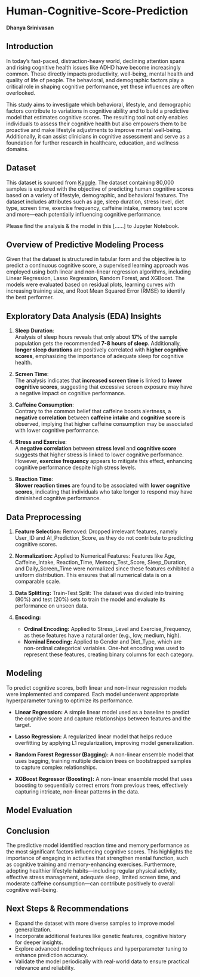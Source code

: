 # Human-Cognitive-Score-Prediction

**Dhanya Srinivasan**

## Introduction
In today’s fast-paced, distraction-heavy world, declining attention spans and rising cognitive health issues like ADHD have become increasingly common. These directly impacts productivity, well-being, mental health and quality of life of people. The behavioral, and demographic factors play a critical role in shaping cognitive performance, yet these influences are often overlooked. 

This study aims to investigate which behavioral, lifestyle, and demographic factors contribute to variations in cognitive ability and to build a predictive model that estimates cognitive scores. The resulting tool not only enables individuals to assess their cognitive health but also empowers them to be proactive and make lifestyle adjustments to improve mental well-being. Additionally, it can assist clinicians in cognitive assessment and serve as a foundation for further research in healthcare, education, and wellness domains.

## Dataset
This dataset is sourced from [Kaggle](https://www.kaggle.com/datasets/samxsam/human-cognitive-performance-analysis/data). The dataset containing 80,000 samples is explored with the objective of predicting human cognitive scores based on a variety of lifestyle, demographic, and behavioral features. The dataset includes attributes such as age, sleep duration, stress level, diet type, screen time, exercise frequency, caffeine intake, memory test score and more—each potentially influencing cognitive performance. 

Please find the analysis & the model in this [......] to Jupyter Notebook.

## Overview of Predictive Modeling Process
Given that the dataset is structured in tabular form and the objective is to predict a continuous cognitive score, a supervised learning approach was employed using both linear and non-linear regression algorithms, including Linear Regression, Lasso Regression, Random Forest, and XGBoost. The models were evaluated based on residual plots, learning curves with increasing training size, and Root Mean Squared Error (RMSE) to identify the best performer.

##  Exploratory Data Analysis (EDA) Insights
1. **Sleep Duration**:  
   Analysis of sleep hours reveals that only about **17%** of the sample population gets the recommended **7-8 hours of sleep**. Additionally, **longer sleep durations** are positively correlated with **higher cognitive scores**, emphasizing the importance of adequate sleep for cognitive health.

2. **Screen Time**:  
   The analysis indicates that **increased screen time** is linked to **lower cognitive scores**, suggesting that excessive screen exposure may have a negative impact on cognitive performance.

3. **Caffeine Consumption**:  
   Contrary to the common belief that caffeine boosts alertness, a **negative correlation** between **caffeine intake** and **cognitive score** is observed, implying that higher caffeine consumption may be associated with lower cognitive performance.

4. **Stress and Exercise**:  
   A **negative correlation** between **stress level** and **cognitive score** suggests that higher stress is linked to lower cognitive performance. However, **exercise frequency** appears to mitigate this effect, enhancing cognitive performance despite high stress levels.

5. **Reaction Time**:  
   **Slower reaction times** are found to be associated with **lower cognitive scores**, indicating that individuals who take longer to respond may have diminished cognitive performance.
   

## Data Preprocessing

1. **Feature Selection:**
Removed: Dropped irrelevant features, namely User_ID and AI_Prediction_Score, as they do not contribute to predicting cognitive scores.

2. **Normalization:**
Applied to Numerical Features: Features like Age, Caffeine_Intake, Reaction_Time, Memory_Test_Score, Sleep_Duration, and Daily_Screen_Time were normalized since these features exhibited a uniform distribution. This ensures that all numerical data is on a comparable scale.

3. **Data Splitting:**
Train-Test Split: The dataset was divided into training (80%) and test (20%) sets to train the model and evaluate its performance on unseen data.

4. **Encoding:**
      - **Ordinal Encoding:** Applied to Stress_Level and Exercise_Frequency, as these features have a natural order (e.g., low, medium, high).
      - **Nominal Encoding:** Applied to Gender and Diet_Type, which are non-ordinal categorical variables. One-hot encoding was used to represent these features, creating binary columns for each category.




## Modeling
To predict cognitive scores, both linear and non-linear regression models were implemented and compared. Each model underwent appropriate hyperparameter tuning to optimize its performance.

- **Linear Regression:** A simple linear model used as a baseline to predict the cognitive score and capture relationships between features and the target.

- **Lasso Regression:** A regularized linear model that helps reduce overfitting by applying L1 regularization, improving model generalization.

- **Random Forest Regressor (Bagging):** A non-linear ensemble model that uses bagging, training multiple decision trees on bootstrapped samples to capture complex relationships.

- **XGBoost Regressor (Boosting):** A non-linear ensemble model that uses boosting to sequentially correct errors from previous trees, effectively capturing intricate, non-linear patterns in the data.

## Model Evaluation



## Conclusion
The predictive model identified reaction time and memory performance as the most significant factors influencing cognitive scores. This highlights the importance of engaging in activities that strengthen mental function, such as cognitive training and memory-enhancing exercises. Furthermore, adopting healthier lifestyle habits—including regular physical activity, effective stress management, adequate sleep, limited screen time, and moderate caffeine consumption—can contribute positively to overall cognitive well-being.

## Next Steps & Recommendations
- Expand the dataset with more diverse samples to improve model generalization.
- Incorporate additional features like genetic features, cognitive history for deeper insights.
- Explore advanced modeling techniques and hyperparameter tuning to enhance prediction accuracy.
- Validate the model periodically with real-world data to ensure practical relevance and reliability.








